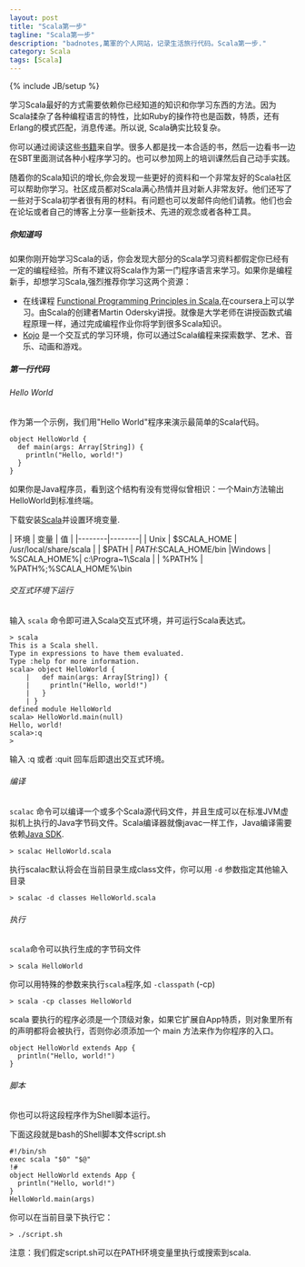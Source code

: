 ```yaml
---
layout: post
title: "Scala第一步"
tagline: "Scala第一步"
description: "badnotes,萬軍的个人网站，记录生活旅行代码。Scala第一步."
category: Scala
tags: [Scala]
---
```

{% include JB/setup %}


学习Scala最好的方式需要依赖你已经知道的知识和你学习东西的方法。因为Scala揉杂了各种编程语言的特性，比如Ruby的操作符也是函数，特质，还有Erlang的模式匹配，消息传递。所以说, Scala确实比较复杂。

你可以通过阅读这些[书籍](http://scala-lang.org/documentation/books.html)来自学。很多人都是找一本合适的书，然后一边看书一边在SBT里面测试各种小程序学习的。也可以参加网上的培训课然后自己动手实践。

随着你的Scala知识的增长,你会发现一些更好的资料和一个非常友好的Scala社区可以帮助你学习。社区成员都对Scala满心热情并且对新人非常友好。他们还写了一些对于Scala初学者很有用的材料。有问题也可以发邮件向他们请教。他们也会在论坛或者自己的博客上分享一些新技术、先进的观念或者各种工具。

##### 你知道吗

如果你刚开始学习Scala的话，你会发现大部分的Scala学习资料都假定你已经有一定的编程经验。所有不建议将Scala作为第一门程序语言来学习。如果你是编程新手，却想学习Scala,强烈推荐你学习这两个资源：

*  在线课程 [Functional Programming Principles in Scala](https://www.coursera.org/course/progfun),在coursera上可以学习。由Scala的创建者Martin Odersky讲授。就像是大学老师在讲授函数式编程原理一样，通过完成编程作业你将学到很多Scala知识。
*  [Kojo](http://www.kogics.net/sf:kojo) 是一个交互式的学习环境，你可以通过Scala编程来探索数学、艺术、音乐、动画和游戏。

##### 第一行代码

###### Hello World
作为第一个示例，我们用"Hello World"程序来演示最简单的Scala代码。

    object HelloWorld {
      def main(args: Array[String]) {
        println("Hello, world!")
      }
    }

如果你是Java程序员，看到这个结构有没有觉得似曾相识：一个Main方法输出HelloWorld到标准终端。

下载安装[Scala](http://scala-lang.org/download)并设置环境变量.

| 环境   | 变量   | 值 |
|--------|--------|
|  Unix  | $SCALA_HOME | /usr/local/share/scala
|        | $PATH       | $PATH:$SCALA_HOME/bin
|Windows | %SCALA_HOME%| c:\Progra~1\Scala
|        | %PATH%      | %PATH%;%SCALA_HOME%\bin

###### 交互式环境下运行
输入 ```scala``` 命令即可进入Scala交互式环境，并可运行Scala表达式。

    > scala
    This is a Scala shell.
    Type in expressions to have them evaluated.
    Type :help for more information.
    scala> object HelloWorld {
        |   def main(args: Array[String]) {
        |     println("Hello, world!")
        |   }
        | }
    defined module HelloWorld
    scala> HelloWorld.main(null)
    Hello, world!
    scala>:q
    >

输入 :q 或者 :quit 回车后即退出交互式环境。

###### 编译
```scalac``` 命令可以编译一个或多个Scala源代码文件，并且生成可以在标准JVM虚拟机上执行的Java字节码文件。Scala编译器就像javac一样工作，Java编译需要依赖[Java SDK](http://java.sun.com/javase/).

    > scalac HelloWorld.scala

执行scalac默认将会在当前目录生成class文件，你可以用 ```-d``` 参数指定其他输入目录

    > scalac -d classes HelloWorld.scala

###### 执行
```scala```命令可以执行生成的字节码文件

    > scala HelloWorld

你可以用特殊的参数来执行```scala```程序,如 ```-classpath``` (-cp)

    > scala -cp classes HelloWorld

scala 要执行的程序必须是一个顶级对象，如果它扩展自App特质，则对象里所有的声明都将会被执行，否则你必须添加一个 main 方法来作为你程序的入口。

    object HelloWorld extends App {
      println("Hello, world!")
    }

###### 脚本
你也可以将这段程序作为Shell脚本运行。

下面这段就是bash的Shell脚本文件script.sh

    #!/bin/sh
    exec scala "$0" "$@"
    !#
    object HelloWorld extends App {
      println("Hello, world!")
    }
    HelloWorld.main(args)

你可以在当前目录下执行它：

    > ./script.sh

注意：我们假定script.sh可以在PATH环境变量里执行或搜索到scala.